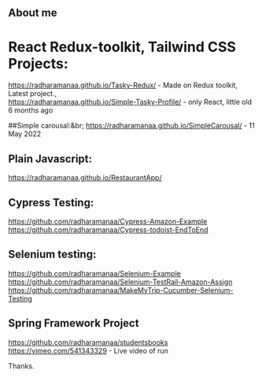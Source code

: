 ## About me

# React Redux-toolkit, Tailwind CSS Projects:

https://radharamanaa.github.io/Tasky-Redux/ - Made on Redux toolkit, Latest project.,<br/>
https://radharamanaa.github.io/Simple-Tasky-Profile/ - only React, little old 6 months ago

##Simple carousal:&br;
https://radharamanaa.github.io/SimpleCarousal/ - 11 May 2022

## Plain Javascript:
https://radharamanaa.github.io/RestaurantApp/ <br/>
## Cypress Testing:
https://github.com/radharamanaa/Cypress-Amazon-Example </br>
https://github.com/radharamanaa/Cypress-todoist-EndToEnd </br>

## Selenium testing:
https://github.com/radharamanaa/Selenium-Example </br>
https://github.com/radharamanaa/Selenium-TestRail-Amazon-Assign <br/>
https://github.com/radharamanaa/MakeMyTrip-Cucumber-Selenium-Testing <br/>

## Spring Framework Project
https://github.com/radharamanaa/studentsbooks <br/>
https://vimeo.com/541343329 - Live video of run

Thanks.
